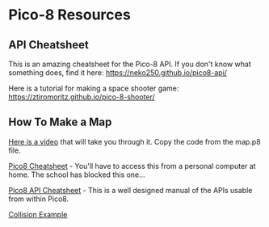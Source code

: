 # Pico-8 Resources

<h2>API Cheatsheet</h2>

This is an amazing cheatsheet for the Pico-8 API. If you don't know what something does, find it here: https://neko250.github.io/pico8-api/

Here is a tutorial for making a space shooter game: https://ztiromoritz.github.io/pico-8-shooter/ 

<h2>How To Make a Map</h2>

[Here is a video](https://drive.google.com/file/d/1S2mC4fOaYFpk1IHz4Vhsi3qXiKagyDdJ/view?usp=sharing) that will take you through it. Copy the code from the map.p8 file.

[Pico8 Cheatsheet](https://www.lexaloffle.com/bbs/?tid=28207) - You'll have to access this from a personal computer at home.  The school has blocked this one...

[Pico8 API Cheatsheet](https://neko250.github.io/pico8-api) - This is a well designed manual of the APIs usable from within Pico8.

[Collision Example](https://www.lexaloffle.com/bbs/?tid=2119)
